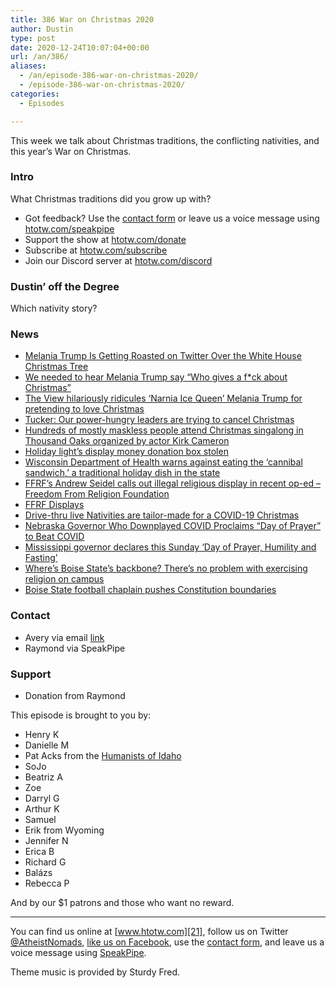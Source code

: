 ```yaml
---
title: 386 War on Christmas 2020
author: Dustin
type: post
date: 2020-12-24T10:07:04+00:00
url: /an/386/
aliases:
  - /an/episode-386-war-on-christmas-2020/
  - /episode-386-war-on-christmas-2020/
categories:
  - Episodes

---
```

<div id="buzzsprout-player-10552723"></div><script src="https://www.buzzsprout.com/1983601/10552723-386-war-on-christmas-2020.js?container_id=buzzsprout-player-10552723&player=small" type="text/javascript" charset="utf-8"></script>

This week we talk about Christmas traditions, the conflicting nativities, and this year&#8217;s War on Christmas.

<!--more-->

### Intro

What Christmas traditions did you grow up with?

 * Got feedback? Use the <a href="https://htotw.com/contact" target="_blank" rel="noopener">contact form</a> or leave us a voice message using [htotw.com/speakpipe][1]
 * Support the show at [htotw.com/donate][2]
 * Subscribe at [htotw.com/subscribe][3]
 * Join our Discord server at [htotw.com/discord][4]

### Dustin&#8217; off the Degree

Which nativity story?

### News

  *  [Melania Trump Is Getting Roasted on Twitter Over the White House Christmas Tree][5]
  *  [We needed to hear Melania Trump say &#8220;Who gives a f*ck about Christmas&#8221;][6]
  *  [The View hilariously ridicules &#8216;Narnia Ice Queen&#8217; Melania Trump for pretending to love Christmas][7]
  *  [Tucker: Our power-hungry leaders are trying to cancel Christmas][8]
  *  [Hundreds of mostly maskless people attend Christmas singalong in Thousand Oaks organized by actor Kirk Cameron][9]
  *  [Holiday light&#8217;s display money donation box stolen][10]
  *  [Wisconsin Department of Health warns against eating the &#8216;cannibal sandwich,&#8217; a traditional holiday dish in the state][11]
  *  [FFRF&#8217;s Andrew Seidel calls out illegal religious display in recent op-ed &#8211; Freedom From Religion Foundation][12]
  * [FFRF Displays][13]
  *  [Drive-thru live Nativities are tailor-made for a COVID-19 Christmas][14]
  *  [Nebraska Governor Who Downplayed COVID Proclaims &#8220;Day of Prayer&#8221; to Beat COVID][15]
  *  [Mississippi governor declares this Sunday &#8216;Day of Prayer, Humility and Fasting&#8217;][16]
  *  [Where&#8217;s Boise State&#8217;s backbone? There&#8217;s no problem with exercising religion on campus][17]
  *  [Boise State football chaplain pushes Constitution boundaries][18]

### Contact

  * Avery via email  [link][19]
  * Raymond via SpeakPipe

### Support

  * Donation from Raymond

This episode is brought to you by:

  * Henry K
  * Danielle M
  * Pat Acks from the [Humanists of Idaho][20]
  * SoJo
  * Beatriz A
  * Zoe
  * Darryl G
  * Arthur K
  * Samuel
  * Erik from Wyoming
  * Jennifer N
  * Erica B
  * Richard G
  * Balázs
  * Rebecca P

And by our $1 patrons and those who want no reward.

* * *

You can find us online at [www.htotw.com][21], follow us on Twitter [@AtheistNomads][22], [like us on Facebook][23], use the [contact form](https://htotw.com/contact), and leave us a voice message using [SpeakPipe][1].

Theme music is provided by Sturdy Fred.

 [1]: https://htotw.com/speakpipe
 [2]: https://htotw.com/donate
 [3]: https://htotw.com/subscribe
 [4]: https://htotw.com/discord
 [5]: https://www.glamour.com/story/melania-trump-is-getting-roasted-on-twitter-over-the-white-house-christmas-tree
 [6]: https://www.salon.com/2020/11/26/we-needed-to-hear-melania-trump-say-who-gives-a-fck-about-christmas/
 [7]: https://www.rawstory.com/2020/11/the-view-hilariously-ridicules-narnia-ice-queen-melania-trump-for-pretending-to-love-christmas/
 [8]: https://www.msn.com/en-us/video/news/tucker-our-power-hungry-leaders-are-trying-to-cancel-christmas/vi-BB1bCbAh
 [9]: https://ktla.com/news/local-news/hundreds-of-mostly-maskless-people-attend-christmas-singalong-in-thousand-oaks-organized-by-actor-kirk-cameron/
 [10]: https://www.wfmynews2.com/article/life/holidays/grinch-steals-holiday-light-displays-donation-box-300-in-cash-meant-for-children-in-hospital/83-4ffe4bed-8e50-4c09-8c53-c2a1a589271e
 [11]: https://www.cnn.com/2020/12/14/us/cannibal-sandwich-wisconsin-trnd/index.html
 [12]: https://ffrf.org/news/news-releases/item/38259-ffrf-s-andrew-seidel-calls-out-illegal-religious-display-in-recent-op-ed
 [13]: https://ffrf.org/news/news-releases
 [14]: https://religionnews.com/2020/12/04/drive-thru-live-nativities-take-the-spotlight-amid-a-covid-19-christmas/
 [15]: https://friendlyatheist.patheos.com/2020/12/19/nebraska-governor-who-downplayed-covid-proclaims-day-of-prayer-to-beat-covid/
 [16]: https://www.wtva.com/content/state/Mississippi-governor-declares-this-Sunday-Day-of-Prayer-Humility-and-Fasting-573408791.html
 [17]: https://www.msn.com/en-us/news/world/where-s-boise-state-s-backbone-there-s-no-problem-with-exercising-religion-on-campus/ar-BB1c1Ovg
 [18]: https://www.idahostatesman.com/sports/college/mountain-west/boise-state-university/boise-state-football/article247902250.html
 [19]: https://thesatanictemple.com/pages/church-of-satan-vs-satanic-temple
 [20]: https://www.humanistsofidaho.org/
 [21]: https://www.htotw.com/
 [22]: https://twitter.com/AtheistNomads
 [23]: https://htotw.com/facebook